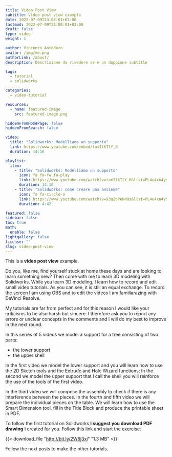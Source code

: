 ```yaml
---
title: Video Post View 
subtitle: Video post view example
date: 2022-07-09T23:08:01+02:00
lastmod: 2022-07-09T23:08:01+02:00
draft: false
type: video
weight: 1

author: Vincenzo Antedoro
avatar: /img/me.png
authorLink: /about/
description: Descrizione da rivedere se è un doppione subtitle

tags:
  - tutorial
  - solidworks

categories:
  - video-tutorial

resources:
  - name: featured-image
    src: featured-image.png

hiddenFromHomePage: false
hiddenFromSearch: false

video:
  title: "Solidworks: Modelliamo un supporto"
  link: https://www.youtube.com/embed/taxItkTlY_0
  duration: 14:16

playlist:
  item:
    - title: "Solidworks: Modelliamo un supporto"
      icon: fa fa-fw fa-play
      link: https://www.youtube.com/watch?v=taxItkTlY_0&list=PL4u4xn4ysGypW6MSxYvEMR81Thkw3vFP-&index=1
      duration: 14:16
    - title: "Solidworks: come creare una assieme"
      icon: fa fa-circle-o
      link: https://www.youtube.com/watch?v=93q2pPeHN0s&list=PL4u4xn4ysGypW6MSxYvEMR81Thkw3vFP-&index=3
      duration: 4:42

featured: false
sidebar: false
toc: true
math:
  enable: false
lightgallery: false
license: ""
slug: video-post-view
---
```


This is a **video post view** example.

Do you, like me, find yourself stuck at home these days and are looking to learn something new? Then come with me to learn 3D modeling with Solidworks.
While you learn 3D modeling, I learn how to record and edit small video tutorials. As you can see, it is still an equal exchange. To record the screen I am using OBS and to edit the videos I am familiarazing with DaVinci Resolve.

My tutorials are far from perfect and for this reason I would like your criticisms to be also harsh but sincere. I therefore ask you to report any errors or unclear concepts in the comments and I will do my best to improve in the next round.

In this series of 5 videos we model a support for a tree consisting of two parts:

- the lower support
- the upper shell

In the first video we model the lower support and you will learn how to use the 2D Sketch tools and the Extrude and Hole Wizard functions;
In the second we model the upper support that I call the shell you will reinforce the use of the tools of the first video.

In the third video we will compose the assembly to check if there is any interference between the pieces.
In the fourth and fifth video we will prepare the individual pieces on the table. We will learn how to use the Smart Dimension tool, fill in the Title Block and produce the printable sheet in PDF.

To follow the first tutorial on Solidworks **I suggest you download PDF drawing** I created for you. Follow this link and start the exercise:

{{< download_file "http://bit.ly/2W6j3xi" "1.3 MB" >}}

Follow the next posts to make the other tutorials.
